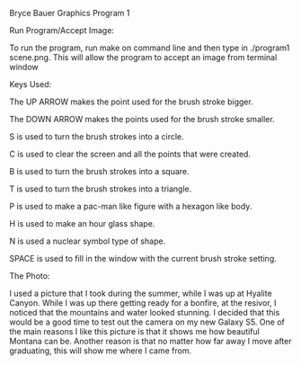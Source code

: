 Bryce Bauer
Graphics Program 1



Run Program/Accept Image:

To run the program, run make on command line and then type in ./program1 scene.png.  This will allow the program to accept an image from terminal window



Keys Used:

The UP ARROW makes the point used for the brush stroke bigger.

The DOWN ARROW makes the points used for the brush stroke smaller.

S is used to turn the brush strokes into a circle.

C is used to clear the screen and all the points that were created.

B is used to turn the brush strokes into a square.

T is used to turn the brush strokes into a triangle.

P is used to make a pac-man like figure with a hexagon like body.

H is used to make an hour glass shape.

N is used a nuclear symbol type of shape.

SPACE is used to fill in the window with the current brush stroke setting.



The Photo:

I used a picture that I took during the summer, while I was up at Hyalite Canyon.  While I was up there getting ready for a bonfire, at the resivor, I noticed that the mountains and water looked stunning.  I decided that this would be a good time to test out the camera on my new Galaxy S5.  One of the main reasons I like this picture is that it shows me how beautiful Montana can be.  Another reason is that no matter how far away I move after graduating, this will show me where I came from.
